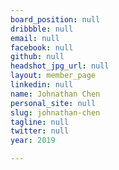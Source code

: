 ```yaml
---
board_position: null
dribbble: null
email: null
facebook: null
github: null
headshot_jpg_url: null
layout: member_page
linkedin: null
name: Johnathan Chen
personal_site: null
slug: johnathan-chen
tagline: null
twitter: null
year: 2019

---
```

